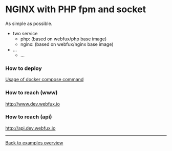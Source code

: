 # NGINX with PHP fpm and socket
As simple as possible.

- two service
  - php: (based on webfux/php base image)
  - nginx: (based on webfux/nginx base image)
- ...
  - ...

### How to deploy
[Usage of docker compose command](../README.md#usage-of-docker-compose-command)

### How to reach (www)
http://www.dev.webfux.io

### How to reach (api)
http://api.dev.webfux.io

---
[Back to examples overview](../README.md)